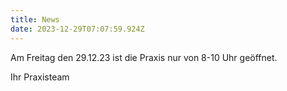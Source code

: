 ```yaml
---
title: News
date: 2023-12-29T07:07:59.924Z
---
```

Am Freitag den 29.12.23 ist die Praxis nur von 8-10 Uhr geöffnet.

Ihr Praxisteam
